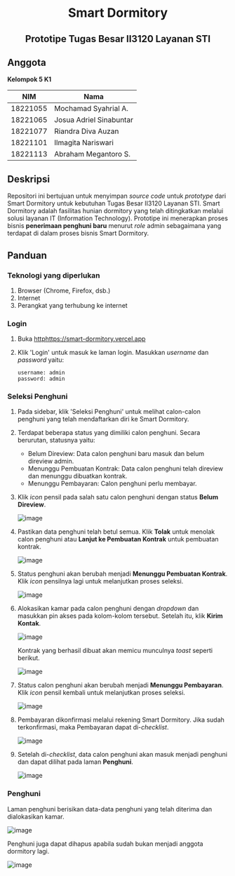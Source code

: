 <h1 align="center">Smart Dormitory</h1>
<h2 align="center">Prototipe Tugas Besar II3120 Layanan STI</h2>

## Anggota
**Kelompok 5 K1**

| NIM      | Nama                    |
|----------|-------------------------|
| 18221055 | Mochamad Syahrial A.	   |
| 18221065 | Josua Adriel Sinabuntar |
| 18221077 | Riandra Diva Auzan	     |
| 18221101 | Ilmagita Nariswari	     |
| 18221113 |Abraham Megantoro S.	   |

## Deskripsi

Repositori ini bertujuan untuk menyimpan *source code* untuk *prototype* dari Smart Dormitory untuk kebutuhan Tugas Besar II3120 Layanan STI. Smart Dormitory adalah fasilitas hunian dormitory yang telah ditingkatkan melalui solusi layanan IT (Information Technology). Prototipe ini menerapkan proses bisnis **penerimaan penghuni baru** menurut *role* admin sebagaimana yang terdapat di dalam proses bisnis Smart Dormitory.

## Panduan

### Teknologi yang diperlukan
1. Browser (Chrome, Firefox, dsb.)
2. Internet
3. Perangkat yang terhubung ke internet

### Login
1. Buka [http](https://smart-dormitory.vercel.app)https://smart-dormitory.vercel.app
2. Klik 'Login' untuk masuk ke laman login. Masukkan *username* dan *password* yaitu:
   
   ```
   username: admin
   password: admin
   ```

### Seleksi Penghuni
1. Pada sidebar, klik 'Seleksi Penghuni' untuk melihat calon-calon penghuni yang telah mendaftarkan diri ke Smart Dormitory.
2. Terdapat beberapa status yang dimiliki calon penghuni. Secara berurutan, statusnya yaitu:
   * Belum Direview: Data calon penghuni baru masuk dan belum direview admin.
   * Menunggu Pembuatan Kontrak: Data calon penghuni telah direview dan menunggu dibuatkan kontrak.
   * Menunggu Pembayaran: Calon penghuni perlu membayar.
3. Klik *icon* pensil pada salah satu calon penghuni dengan status **Belum Direview**.

   ![image](https://github.com/abrahammegantoro/go-smart-dormitory/assets/52821168/0911db06-d735-47ef-9d72-a3127088c7b5)

3. Pastikan data penghuni telah betul semua. Klik **Tolak** untuk menolak calon penghuni atau **Lanjut ke Pembuatan Kontrak** untuk pembuatan kontrak. 

   ![image](https://github.com/abrahammegantoro/go-smart-dormitory/assets/52821168/f7ac0a05-74a4-4a2f-ab62-4945dc703b00)

5. Status penghuni akan berubah menjadi **Menunggu Pembuatan Kontrak**. Klik *icon* pensilnya lagi untuk melanjutkan proses seleksi.

   ![image](https://github.com/abrahammegantoro/go-smart-dormitory/assets/52821168/db889803-b6b0-4619-8d82-51dcf1b8ff26)

6. Alokasikan kamar pada calon penghuni dengan *dropdown* dan masukkan pin akses pada kolom-kolom tersebut. Setelah itu, klik **Kirim Kontak**.

   ![image](https://github.com/abrahammegantoro/go-smart-dormitory/assets/52821168/52e1b18a-6693-4035-8f17-74f4da8fed10)

   Kontrak yang berhasil dibuat akan memicu munculnya *toast* seperti berikut.

   ![image](https://github.com/abrahammegantoro/go-smart-dormitory/assets/52821168/b7f7733d-7ee9-4dc7-9329-28a70e43a5f2)

7. Status calon penghuni akan berubah menjadi **Menunggu Pembayaran**. Klik *icon* pensil kembali untuk melanjutkan proses seleksi.

   ![image](https://github.com/abrahammegantoro/go-smart-dormitory/assets/52821168/fb20c421-fe77-4ce9-a81e-8485bc628e96)

8. Pembayaran dikonfirmasi melalui rekening Smart Dormitory. Jika sudah terkonfirmasi, maka Pembayaran dapat di-*checklist*.

   ![image](https://github.com/abrahammegantoro/go-smart-dormitory/assets/52821168/29480bf1-489a-4a05-84b1-8d73e925d7ab)

9. Setelah di-*checklist*, data calon penghuni akan masuk menjadi penghuni dan dapat dilihat pada laman **Penghuni**.

    ![image](https://github.com/abrahammegantoro/go-smart-dormitory/assets/52821168/d1284be9-2789-4c75-a735-6c0fc7c6c302)


### Penghuni

Laman penghuni berisikan data-data penghuni yang telah diterima dan dialokasikan kamar.

![image](https://github.com/abrahammegantoro/go-smart-dormitory/assets/52821168/6e03d2e0-d46e-46cd-9e5b-8b3750a2263e)

Penghuni juga dapat dihapus apabila sudah bukan menjadi anggota dormitory lagi.

![image](https://github.com/abrahammegantoro/go-smart-dormitory/assets/52821168/e19c4fe1-ef95-4f00-b5d7-1c50e8f82515)






